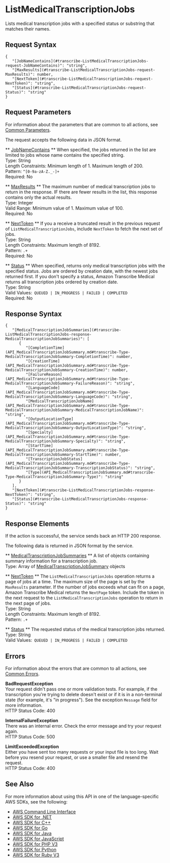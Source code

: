 # ListMedicalTranscriptionJobs<a name="API_ListMedicalTranscriptionJobs"></a>

Lists medical transcription jobs with a specified status or substring that matches their names\.

## Request Syntax<a name="API_ListMedicalTranscriptionJobs_RequestSyntax"></a>

```
{
   "[JobNameContains](#transcribe-ListMedicalTranscriptionJobs-request-JobNameContains)": "string",
   "[MaxResults](#transcribe-ListMedicalTranscriptionJobs-request-MaxResults)": number,
   "[NextToken](#transcribe-ListMedicalTranscriptionJobs-request-NextToken)": "string",
   "[Status](#transcribe-ListMedicalTranscriptionJobs-request-Status)": "string"
}
```

## Request Parameters<a name="API_ListMedicalTranscriptionJobs_RequestParameters"></a>

For information about the parameters that are common to all actions, see [Common Parameters](CommonParameters.md)\.

The request accepts the following data in JSON format\.

 ** [JobNameContains](#API_ListMedicalTranscriptionJobs_RequestSyntax) **   <a name="transcribe-ListMedicalTranscriptionJobs-request-JobNameContains"></a>
When specified, the jobs returned in the list are limited to jobs whose name contains the specified string\.  
Type: String  
Length Constraints: Minimum length of 1\. Maximum length of 200\.  
Pattern: `^[0-9a-zA-Z._-]+`   
Required: No

 ** [MaxResults](#API_ListMedicalTranscriptionJobs_RequestSyntax) **   <a name="transcribe-ListMedicalTranscriptionJobs-request-MaxResults"></a>
The maximum number of medical transcription jobs to return in the response\. IF there are fewer results in the list, this response contains only the actual results\.  
Type: Integer  
Valid Range: Minimum value of 1\. Maximum value of 100\.  
Required: No

 ** [NextToken](#API_ListMedicalTranscriptionJobs_RequestSyntax) **   <a name="transcribe-ListMedicalTranscriptionJobs-request-NextToken"></a>
If you a receive a truncated result in the previous request of `ListMedicalTranscriptionJobs`, include `NextToken` to fetch the next set of jobs\.  
Type: String  
Length Constraints: Maximum length of 8192\.  
Pattern: `.+`   
Required: No

 ** [Status](#API_ListMedicalTranscriptionJobs_RequestSyntax) **   <a name="transcribe-ListMedicalTranscriptionJobs-request-Status"></a>
When specified, returns only medical transcription jobs with the specified status\. Jobs are ordered by creation date, with the newest jobs returned first\. If you don't specify a status, Amazon Transcribe Medical returns all transcription jobs ordered by creation date\.  
Type: String  
Valid Values:` QUEUED | IN_PROGRESS | FAILED | COMPLETED`   
Required: No

## Response Syntax<a name="API_ListMedicalTranscriptionJobs_ResponseSyntax"></a>

```
{
   "[MedicalTranscriptionJobSummaries](#transcribe-ListMedicalTranscriptionJobs-response-MedicalTranscriptionJobSummaries)": [ 
      { 
         "[CompletionTime](API_MedicalTranscriptionJobSummary.md#transcribe-Type-MedicalTranscriptionJobSummary-CompletionTime)": number,
         "[CreationTime](API_MedicalTranscriptionJobSummary.md#transcribe-Type-MedicalTranscriptionJobSummary-CreationTime)": number,
         "[FailureReason](API_MedicalTranscriptionJobSummary.md#transcribe-Type-MedicalTranscriptionJobSummary-FailureReason)": "string",
         "[LanguageCode](API_MedicalTranscriptionJobSummary.md#transcribe-Type-MedicalTranscriptionJobSummary-LanguageCode)": "string",
         "[MedicalTranscriptionJobName](API_MedicalTranscriptionJobSummary.md#transcribe-Type-MedicalTranscriptionJobSummary-MedicalTranscriptionJobName)": "string",
         "[OutputLocationType](API_MedicalTranscriptionJobSummary.md#transcribe-Type-MedicalTranscriptionJobSummary-OutputLocationType)": "string",
         "[Specialty](API_MedicalTranscriptionJobSummary.md#transcribe-Type-MedicalTranscriptionJobSummary-Specialty)": "string",
         "[StartTime](API_MedicalTranscriptionJobSummary.md#transcribe-Type-MedicalTranscriptionJobSummary-StartTime)": number,
         "[TranscriptionJobStatus](API_MedicalTranscriptionJobSummary.md#transcribe-Type-MedicalTranscriptionJobSummary-TranscriptionJobStatus)": "string",
         "[Type](API_MedicalTranscriptionJobSummary.md#transcribe-Type-MedicalTranscriptionJobSummary-Type)": "string"
      }
   ],
   "[NextToken](#transcribe-ListMedicalTranscriptionJobs-response-NextToken)": "string",
   "[Status](#transcribe-ListMedicalTranscriptionJobs-response-Status)": "string"
}
```

## Response Elements<a name="API_ListMedicalTranscriptionJobs_ResponseElements"></a>

If the action is successful, the service sends back an HTTP 200 response\.

The following data is returned in JSON format by the service\.

 ** [MedicalTranscriptionJobSummaries](#API_ListMedicalTranscriptionJobs_ResponseSyntax) **   <a name="transcribe-ListMedicalTranscriptionJobs-response-MedicalTranscriptionJobSummaries"></a>
A list of objects containing summary information for a transcription job\.  
Type: Array of [MedicalTranscriptionJobSummary](API_MedicalTranscriptionJobSummary.md) objects

 ** [NextToken](#API_ListMedicalTranscriptionJobs_ResponseSyntax) **   <a name="transcribe-ListMedicalTranscriptionJobs-response-NextToken"></a>
The `ListMedicalTranscriptionJobs` operation returns a page of jobs at a time\. The maximum size of the page is set by the `MaxResults` parameter\. If the number of jobs exceeds what can fit on a page, Amazon Transcribe Medical returns the `NextPage` token\. Include the token in the next request to the `ListMedicalTranscriptionJobs` operation to return in the next page of jobs\.  
Type: String  
Length Constraints: Maximum length of 8192\.  
Pattern: `.+` 

 ** [Status](#API_ListMedicalTranscriptionJobs_ResponseSyntax) **   <a name="transcribe-ListMedicalTranscriptionJobs-response-Status"></a>
The requested status of the medical transcription jobs returned\.  
Type: String  
Valid Values:` QUEUED | IN_PROGRESS | FAILED | COMPLETED` 

## Errors<a name="API_ListMedicalTranscriptionJobs_Errors"></a>

For information about the errors that are common to all actions, see [Common Errors](CommonErrors.md)\.

 **BadRequestException**   
Your request didn't pass one or more validation tests\. For example, if the transcription you're trying to delete doesn't exist or if it is in a non\-terminal state \(for example, it's "in progress"\)\. See the exception `Message` field for more information\.  
HTTP Status Code: 400

 **InternalFailureException**   
There was an internal error\. Check the error message and try your request again\.  
HTTP Status Code: 500

 **LimitExceededException**   
Either you have sent too many requests or your input file is too long\. Wait before you resend your request, or use a smaller file and resend the request\.  
HTTP Status Code: 400

## See Also<a name="API_ListMedicalTranscriptionJobs_SeeAlso"></a>

For more information about using this API in one of the language\-specific AWS SDKs, see the following:
+  [AWS Command Line Interface](https://docs.aws.amazon.com/goto/aws-cli/transcribe-2017-10-26/ListMedicalTranscriptionJobs) 
+  [AWS SDK for \.NET](https://docs.aws.amazon.com/goto/DotNetSDKV3/transcribe-2017-10-26/ListMedicalTranscriptionJobs) 
+  [AWS SDK for C\+\+](https://docs.aws.amazon.com/goto/SdkForCpp/transcribe-2017-10-26/ListMedicalTranscriptionJobs) 
+  [AWS SDK for Go](https://docs.aws.amazon.com/goto/SdkForGoV1/transcribe-2017-10-26/ListMedicalTranscriptionJobs) 
+  [AWS SDK for Java](https://docs.aws.amazon.com/goto/SdkForJava/transcribe-2017-10-26/ListMedicalTranscriptionJobs) 
+  [AWS SDK for JavaScript](https://docs.aws.amazon.com/goto/AWSJavaScriptSDK/transcribe-2017-10-26/ListMedicalTranscriptionJobs) 
+  [AWS SDK for PHP V3](https://docs.aws.amazon.com/goto/SdkForPHPV3/transcribe-2017-10-26/ListMedicalTranscriptionJobs) 
+  [AWS SDK for Python](https://docs.aws.amazon.com/goto/boto3/transcribe-2017-10-26/ListMedicalTranscriptionJobs) 
+  [AWS SDK for Ruby V3](https://docs.aws.amazon.com/goto/SdkForRubyV3/transcribe-2017-10-26/ListMedicalTranscriptionJobs) 